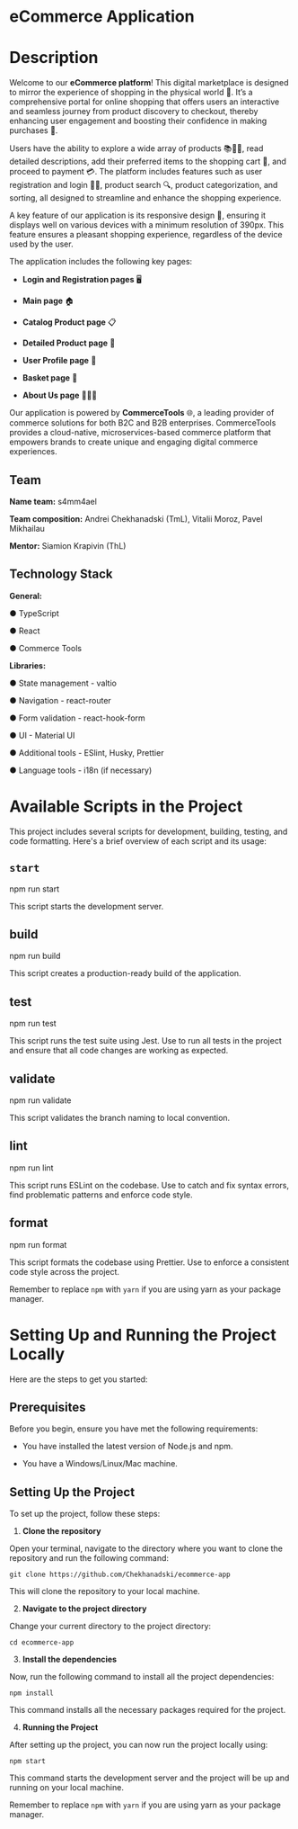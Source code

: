 
  

# eCommerce Application

  

# Description

  

Welcome to our **eCommerce platform**! This digital marketplace is designed to mirror the experience of shopping in the physical world 🏪. It’s a comprehensive portal for online shopping that offers users an interactive and seamless journey from product discovery to checkout, thereby enhancing user engagement and boosting their confidence in making purchases 🚀.

  

Users have the ability to explore a wide array of products 📚👗👟, read detailed descriptions, add their preferred items to the shopping cart 🛒, and proceed to payment 💳. The platform includes features such as user registration and login 📝🔐, product search 🔍, product categorization, and sorting, all designed to streamline and enhance the shopping experience.

  

A key feature of our application is its responsive design 📲, ensuring it displays well on various devices with a minimum resolution of 390px. This feature ensures a pleasant shopping experience, regardless of the device used by the user.

  

The application includes the following key pages:

  

-  **Login and Registration pages** 🖥️

-  **Main page** 🏠

-  **Catalog Product page** 📋

-  **Detailed Product page** 🔎

-  **User Profile page** 👤

-  **Basket page** 🛒

-  **About Us page** 🙋🙋‍♂️

  

Our application is powered by **CommerceTools** 🌐, a leading provider of commerce solutions for both B2C and B2B enterprises. CommerceTools provides a cloud-native, microservices-based commerce platform that empowers brands to create unique and engaging digital commerce experiences.

  

## Team

**Name team:** s4mm4ael

  

**Team composition:** Andrei Chekhanadski (TmL), Vitalii Moroz, Pavel Mikhailau

  

**Mentor:** Siamion Krapivin (ThL)

  

## Technology Stack

**General:**

  

● TypeScript

  

● React

  

● Commerce Tools

  

**Libraries:**

  

● State management - valtio

  

● Navigation - react-router

  

● Form validation - react-hook-form

  

● UI - Material UI

  

● Additional tools - ESlint, Husky, Prettier

  

● Language tools - i18n (if necessary)

  

# Available Scripts in the Project

  

This project includes several scripts for development, building, testing, and code formatting. Here's a brief overview of each script and its usage:

  

## `start`

  

npm run start

  

This script starts the development server.

  

## build

  

npm run build

  

This script creates a production-ready build of the application.

  

## test

  

npm run test

  

This script runs the test suite using Jest. Use to run all tests in the project and ensure that all code changes are working as expected.

  

## validate

  

npm run validate

  

This script validates the branch naming to local convention.

  

## lint

  

npm run lint

  

This script runs ESLint on the codebase. Use to catch and fix syntax errors, find problematic patterns and enforce code style.

  

## format

  

npm run format

  

This script formats the codebase using Prettier. Use to enforce a consistent code style across the project.

  

Remember to replace `npm` with `yarn` if you are using yarn as your package manager.

  
  

# Setting Up and Running the Project Locally

  

Here are the steps to get you started:

  

## Prerequisites

  

Before you begin, ensure you have met the following requirements:

  

- You have installed the latest version of Node.js and npm.

- You have a Windows/Linux/Mac machine.

  

## Setting Up the Project

  

To set up the project, follow these steps:

  

1.  **Clone the repository**

  

Open your terminal, navigate to the directory where you want to clone the repository and run the following command:

  

`git clone https://github.com/Chekhanadski/ecommerce-app`

  

This will clone the repository to your local machine.

  

2.  **Navigate to the project directory**

Change your current directory to the project directory:

`cd ecommerce-app`

3.  **Install the dependencies**

Now, run the following command to install all the project dependencies:

`npm install`

This command installs all the necessary packages required for the project.

4.  **Running the Project**

After setting up the project, you can now run the project locally using:

`npm start`

  

This command starts the development server and the project will be up and running on your local machine.

  

Remember to replace `npm` with `yarn` if you are using yarn as your package manager.